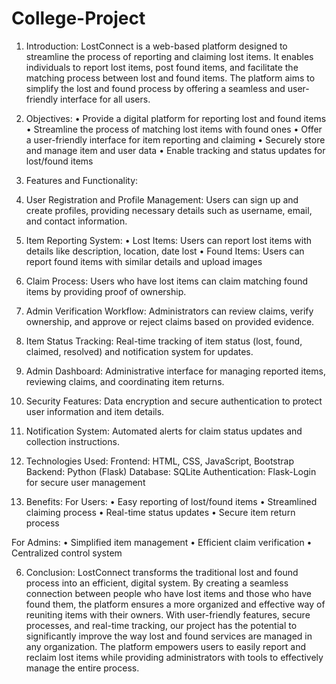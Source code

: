 # College-Project
1. Introduction:
LostConnect is a web-based platform designed to streamline the process of reporting and claiming lost items. It enables individuals to report lost items, post found items, and facilitate the matching process between lost and found items. The platform aims to simplify the lost and found process by offering a seamless and user-friendly interface for all users.

2. Objectives:
• Provide a digital platform for reporting lost and found items
• Streamline the process of matching lost items with found ones
• Offer a user-friendly interface for item reporting and claiming
• Securely store and manage item and user data
• Enable tracking and status updates for lost/found items

3. Features and Functionality:
1. User Registration and Profile Management:
   Users can sign up and create profiles, providing necessary details such as username, email, and contact information.

2. Item Reporting System:
   • Lost Items: Users can report lost items with details like description, location, date lost
   • Found Items: Users can report found items with similar details and upload images

3. Claim Process:
   Users who have lost items can claim matching found items by providing proof of ownership.

4. Admin Verification Workflow:
   Administrators can review claims, verify ownership, and approve or reject claims based on provided evidence.

5. Item Status Tracking:
   Real-time tracking of item status (lost, found, claimed, resolved) and notification system for updates.

6. Admin Dashboard:
   Administrative interface for managing reported items, reviewing claims, and coordinating item returns.

7. Security Features:
   Data encryption and secure authentication to protect user information and item details.

8. Notification System:
   Automated alerts for claim status updates and collection instructions.

4. Technologies Used:
Frontend: HTML, CSS, JavaScript, Bootstrap
Backend: Python (Flask)
Database: SQLite
Authentication: Flask-Login for secure user management


5. Benefits:
For Users:
• Easy reporting of lost/found items
• Streamlined claiming process
• Real-time status updates
• Secure item return process

For Admins:
• Simplified item management
• Efficient claim verification
• Centralized control system

6. Conclusion:
LostConnect transforms the traditional lost and found process into an efficient, digital system. By creating a seamless connection between people who have lost items and those who have found them, the platform ensures a more organized and effective way of reuniting items with their owners. With user-friendly features, secure processes, and real-time tracking, our project has the potential to significantly improve the way lost and found services are managed in any organization. The platform empowers users to easily report and reclaim lost items while providing administrators with tools to effectively manage the entire process.
